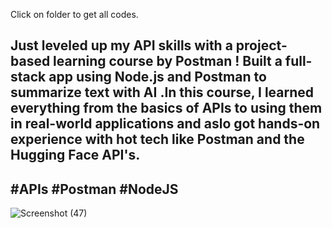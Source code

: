 Click on folder to get all codes.
## Just leveled up my API skills with a project-based learning course by Postman ! Built a full-stack app using Node.js and Postman to summarize text with AI .In this course, I learned everything from the basics of APIs to using them in real-world applications and aslo got hands-on experience with hot tech like Postman and the Hugging Face API's.
## #APIs #Postman #NodeJS
![Screenshot (47)](https://github.com/user-attachments/assets/c9294d7f-bd58-4b41-9795-2276e1507e46)
